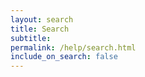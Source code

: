 ```yaml
---
layout: search
title: Search
subtitle: 
permalink: /help/search.html
include_on_search: false
---
```


